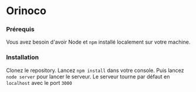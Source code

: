 # Orinoco #

### Prérequis ###

Vous avez besoin d'avoir Node et `npm` installé localement sur votre machine.

### Installation ###

Clonez le repository.
Lancez `npm install` dans votre console.
Puis lancez `node server` pour lancer le serveur.
Le serveur tourne par défaut en `localhost` avec le port `3000`
